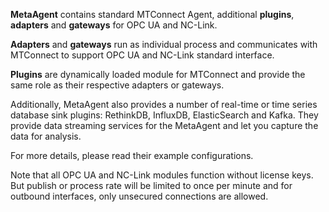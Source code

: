 **MetaAgent** contains standard MTConnect Agent, additional **plugins**, **adapters** and **gateways** for OPC UA and NC-Link.

**Adapters** and **gateways** run as individual process and communicates with MTConnect to support OPC UA and NC-Link standard interface.
                                                                         
**Plugins** are dynamically loaded module for MTConnect and provide the same role as their respective adapters or gateways.
                    
Additionally, MetaAgent also provides a number of real-time or time series database sink plugins: RethinkDB, InfluxDB, ElasticSearch and Kafka. They provide data streaming services for the MetaAgent and let you capture the data for analysis.

For more details, please read their example configurations.

Note that all OPC UA and NC-Link modules function without license keys. But publish or process rate will be limited to once per minute and for outbound interfaces, only unsecured connections are allowed.
